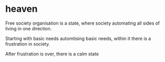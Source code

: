 # heaven
Free society organisation is a state, where society automating all sides of living in one direction.

Starting with basic needs automtising basic needs, within it there is a frustration in society.

After frustration is over, there is a calm state